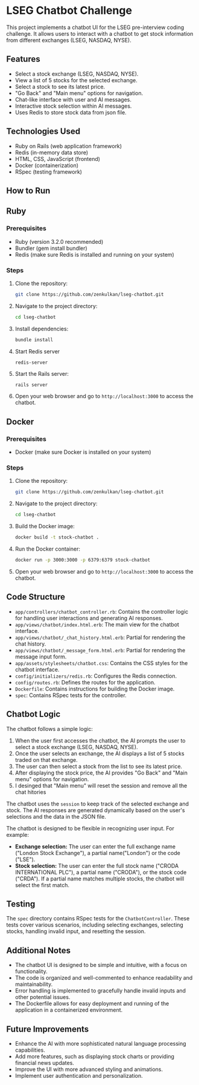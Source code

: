 # LSEG Chatbot Challenge

This project implements a chatbot UI for the LSEG pre-interview coding challenge. It allows users to interact with a chatbot to get stock information from different exchanges (LSEG, NASDAQ, NYSE).

## Features

*   Select a stock exchange (LSEG, NASDAQ, NYSE).
*   View a list of 5 stocks for the selected exchange.
*   Select a stock to see its latest price.
*   "Go Back" and "Main menu" options for navigation.
*   Chat-like interface with user and AI messages.
*   Interactive stock selection within AI messages.
*   Uses Redis to store stock data from json file.

## Technologies Used

*   Ruby on Rails (web application framework)
*   Redis (in-memory data store)
*   HTML, CSS, JavaScript (frontend)
*   Docker (containerization)
*   RSpec (testing framework)

## How to Run
## Ruby
### Prerequisites

*   Ruby (version 3.2.0 recommended)
*   Bundler (gem install bundler)
*   Redis (make sure Redis is installed and running on your system)

### Steps

1.  Clone the repository:

    ```bash
    git clone https://github.com/zenkulkan/lseg-chatbot.git
    ```

2.  Navigate to the project directory:

    ```bash
    cd lseg-chatbot
    ```

3.  Install dependencies:

    ```bash
    bundle install
    ```

4.  Start  Redis server
    ```base
    redis-server
    ```

5.  Start the Rails server:

    ```bash
    rails server
    ```

6.  Open your web browser and go to `http://localhost:3000` to access the chatbot.

## Docker
### Prerequisites

*   Docker (make sure Docker is installed on your system)

### Steps

1.  Clone the repository:

    ```bash
    git clone https://github.com/zenkulkan/lseg-chatbot.git
    ```

2.  Navigate to the project directory:

    ```bash
    cd lseg-chatbot
    ```

3.  Build the Docker image:

    ```bash
    docker build -t stock-chatbot .
    ```

4.  Run the Docker container:

    ```bash
    docker run -p 3000:3000 -p 6379:6379 stock-chatbot
    ```

5.  Open your web browser and go to `http://localhost:3000` to access the chatbot.

## Code Structure

*   `app/controllers/chatbot_controller.rb`: Contains the controller logic for handling user interactions and generating AI responses.
*   `app/views/chatbot/index.html.erb`: The main view for the chatbot interface.
*   `app/views/chatbot/_chat_history.html.erb`: Partial for rendering the chat history.
*   `app/views/chatbot/_message_form.html.erb`: Partial for rendering the message input form.
*   `app/assets/stylesheets/chatbot.css`: Contains the CSS styles for the chatbot interface.
*   `config/initializers/redis.rb`: Configures the Redis connection.
*   `config/routes.rb`: Defines the routes for the application.
*   `Dockerfile`: Contains instructions for building the Docker image.
*   `spec`: Contains RSpec tests for the controller.

## Chatbot Logic

The chatbot follows a simple logic:

1.  When the user first accesses the chatbot, the AI prompts the user to select a stock exchange (LSEG, NASDAQ, NYSE).
2.  Once the user selects an exchange, the AI displays a list of 5 stocks traded on that exchange.
3.  The user can then select a stock from the list to see its latest price.
4.  After displaying the stock price, the AI provides "Go Back" and "Main menu" options for navigation.
5.  I desinged that "Main menu" will reset the session and remove all the chat hitories

The chatbot uses the `session` to keep track of the selected exchange and stock. The AI responses are generated dynamically based on the user's selections and the data in the JSON file.

The chatbot is designed to be flexible in recognizing user input. For example:

*   **Exchange selection:** The user can enter the full exchange name ("London Stock Exchange"), a partial name("London") or the code ("LSE").
*   **Stock selection:** The user can enter the full stock name ("CRODA INTERNATIONAL PLC"), a partial name ("CRODA"), or the stock code ("CRDA"). If a partial name matches multiple stocks, the chatbot will select the first match.

## Testing

The `spec` directory contains RSpec tests for the `ChatbotController`. These tests cover various scenarios, including selecting exchanges, selecting stocks, handling invalid input, and resetting the session.

## Additional Notes

*   The chatbot UI is designed to be simple and intuitive, with a focus on functionality.
*   The code is organized and well-commented to enhance readability and maintainability.
*   Error handling is implemented to gracefully handle invalid inputs and other potential issues.
*   The Dockerfile allows for easy deployment and running of the application in a containerized environment.

## Future Improvements

*   Enhance the AI with more sophisticated natural language processing capabilities.
*   Add more features, such as displaying stock charts or providing financial news updates.
*   Improve the UI with more advanced styling and animations.
*   Implement user authentication and personalization.
